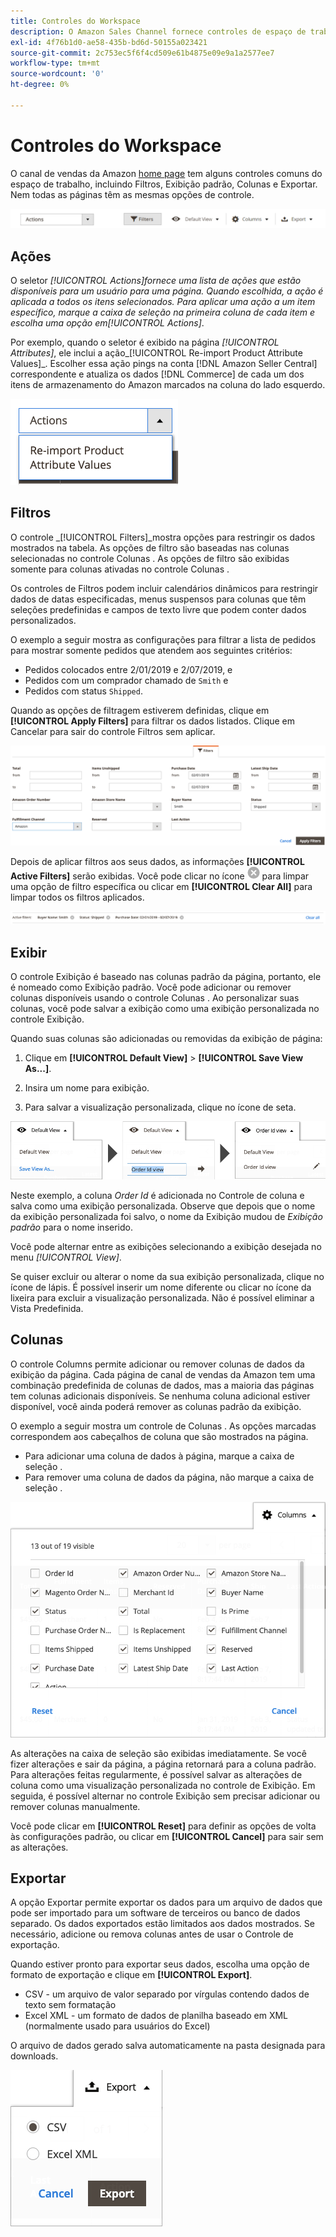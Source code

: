```yaml
---
title: Controles do Workspace
description: O Amazon Sales Channel fornece controles de espaço de trabalho que ajudam a localizar listagens, visualizar informações e aplicar ações com facilidade.
exl-id: 4f76b1d0-ae58-435b-bd6d-50155a023421
source-git-commit: 2c753ec5f6f4cd509e61b4875e09e9a1a2577ee7
workflow-type: tm+mt
source-wordcount: '0'
ht-degree: 0%

---
```


# Controles do Workspace

O canal de vendas da Amazon [home page](./amazon-sales-channel-home.md) tem alguns controles comuns do espaço de trabalho, incluindo Filtros, Exibição padrão, Colunas e Exportar. Nem todas as páginas têm as mesmas opções de controle.

![Exemplos de controle do espaço de trabalho Amazon Sales Channel](assets/amazon-workspace-controls.png)

## Ações

O seletor _[!UICONTROL Actions]_fornece uma lista de ações que estão disponíveis para um usuário para uma página. Quando escolhida, a ação é aplicada a todos os itens selecionados. Para aplicar uma ação a um item específico, marque a caixa de seleção na primeira coluna de cada item e escolha uma opção em_[!UICONTROL Actions]_.

Por exemplo, quando o seletor é exibido na página _[!UICONTROL Attributes]_, ele inclui a ação_[!UICONTROL Re-import Product Attribute Values]_. Escolher essa ação pings na conta [!DNL Amazon Seller Central] correspondente e atualiza os dados [!DNL Commerce] de cada um dos itens de armazenamento do Amazon marcados na coluna do lado esquerdo.

![Exemplo de menu Ações](assets/amazon-sales-channel-home-actions-option.png)

## Filtros

O controle _[!UICONTROL Filters]_mostra opções para restringir os dados mostrados na tabela. As opções de filtro são baseadas nas colunas selecionadas no controle Colunas . As opções de filtro são exibidas somente para colunas ativadas no controle Colunas .

Os controles de Filtros podem incluir calendários dinâmicos para restringir dados de datas especificadas, menus suspensos para colunas que têm seleções predefinidas e campos de texto livre que podem conter dados personalizados.

O exemplo a seguir mostra as configurações para filtrar a lista de pedidos para mostrar somente pedidos que atendem aos seguintes critérios:

- Pedidos colocados entre 2/01/2019 e 2/07/2019, e
- Pedidos com um comprador chamado de `Smith` e
- Pedidos com status `Shipped`.

Quando as opções de filtragem estiverem definidas, clique em **[!UICONTROL Apply Filters]** para filtrar os dados listados. Clique em Cancelar para sair do controle Filtros sem aplicar.

![Exemplo de controle Filtros](assets/workspace-controls-filters.png)

Depois de aplicar filtros aos seus dados, as informações **[!UICONTROL Active Filters]** serão exibidas. Você pode clicar no ícone ![Clear filters ícone](assets/x-icon-clear-filters.png) para limpar uma opção de filtro específica ou clicar em **[!UICONTROL Clear All]** para limpar todos os filtros aplicados.

![Exemplo de filtros ativos](assets/applied-filters-line.png)

## Exibir

O controle Exibição é baseado nas colunas padrão da página, portanto, ele é nomeado como Exibição padrão. Você pode adicionar ou remover colunas disponíveis usando o controle Colunas . Ao personalizar suas colunas, você pode salvar a exibição como uma exibição personalizada no controle Exibição.

Quando suas colunas são adicionadas ou removidas da exibição de página:

1. Clique em **[!UICONTROL Default View]** > **[!UICONTROL Save View As...]**.

1. Insira um nome para exibição.

1. Para salvar a visualização personalizada, clique no ícone de seta.

![Exibir exemplo de controle](assets/workspace-controls-view.png)

Neste exemplo, a coluna _Order Id_ é adicionada no Controle de coluna e salva como uma exibição personalizada. Observe que depois que o nome da exibição personalizada foi salvo, o nome da Exibição mudou de _Exibição padrão_ para o nome inserido.

Você pode alternar entre as exibições selecionando a exibição desejada no menu _[!UICONTROL View]_.

Se quiser excluir ou alterar o nome da sua exibição personalizada, clique no ícone de lápis. É possível inserir um nome diferente ou clicar no ícone da lixeira para excluir a visualização personalizada. Não é possível eliminar a Vista Predefinida.

## Colunas

O controle Columns permite adicionar ou remover colunas de dados da exibição da página. Cada página de canal de vendas da Amazon tem uma combinação predefinida de colunas de dados, mas a maioria das páginas tem colunas adicionais disponíveis. Se nenhuma coluna adicional estiver disponível, você ainda poderá remover as colunas padrão da exibição.

O exemplo a seguir mostra um controle de Colunas . As opções marcadas correspondem aos cabeçalhos de coluna que são mostrados na página.

- Para adicionar uma coluna de dados à página, marque a caixa de seleção .
- Para remover uma coluna de dados da página, não marque a caixa de seleção .

![Exemplo de controle de colunas](assets/workspace-controls-columns.png)

As alterações na caixa de seleção são exibidas imediatamente. Se você fizer alterações e sair da página, a página retornará para a coluna padrão. Para alterações feitas regularmente, é possível salvar as alterações de coluna como uma visualização personalizada no controle de Exibição. Em seguida, é possível alternar no controle Exibição sem precisar adicionar ou remover colunas manualmente.

Você pode clicar em **[!UICONTROL Reset]** para definir as opções de volta às configurações padrão, ou clicar em **[!UICONTROL Cancel]** para sair sem as alterações.

## Exportar

A opção Exportar permite exportar os dados para um arquivo de dados que pode ser importado para um software de terceiros ou banco de dados separado. Os dados exportados estão limitados aos dados mostrados. Se necessário, adicione ou remova colunas antes de usar o Controle de exportação.

Quando estiver pronto para exportar seus dados, escolha uma opção de formato de exportação e clique em **[!UICONTROL Export]**.

- CSV - um arquivo de valor separado por vírgulas contendo dados de texto sem formatação
- Excel XML - um formato de dados de planilha baseado em XML (normalmente usado para usuários do Excel)

O arquivo de dados gerado salva automaticamente na pasta designada para downloads.

![Controlo das exportações](assets/workspace-controls-export.png)
